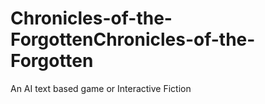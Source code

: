 # Chronicles-of-the-ForgottenChronicles-of-the-Forgotten
An AI text based game or Interactive Fiction
